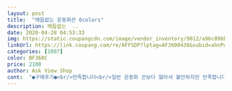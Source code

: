 ```yaml
---
layout: post 
title:  "매듭없는 운동화끈 6colors" 
description: 매듭없는  ..
date: 2020-04-28 04:53:33 
img: https://static.coupangcdn.com/image/vendor_inventory/9012/a96c09bb20654d43dc01d56684ced6c917d13b513151abe0c59e58e763e1.jpg 
linkUrl: https://link.coupang.com/re/AFFSDP?lptag=AF3600438&subid=ahnPublicAsk&pageKey=310188722&itemId=977897898&vendorItemId=70565603589&traceid=V0-113-772775eb697933ee 
categories: [1007] 
color: BF360C 
price: 2100 
author: Ask View Shop 
cont:  "●구매후기●<br/>만족합니다<br/>일반 운동화 끈보다 얋아서 불안하지만 만족합니다<br/>첫구매후 운동화 끈필요하면 계속 이것만 써요.<br/>.<br/><br/>" 
---
```

